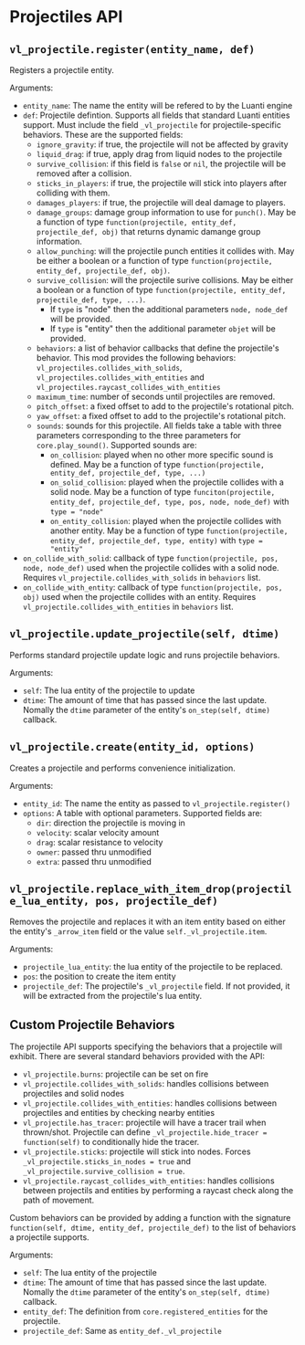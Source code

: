 # Projectiles API

## `vl_projectile.register(entity_name, def)`

Registers a projectile entity.

Arguments:

* `entity_name`: The name the entity will be refered to by the Luanti engine
* `def`: Projectile defintion. Supports all fields that standard Luanti entities support.
         Must include the field `_vl_projectile` for projectile-specific behaviors. These are the supported
         fields:
  * `ignore_gravity`: if true, the projectile will not be affected by gravity
  * `liquid_drag`: if true, apply drag from liquid nodes to the projectile
  * `survive_collision`: if this field is `false` or `nil`, the projectile will be removed after a collision.
  * `sticks_in_players`: if true, the projectile will stick into players after colliding with them.
  * `damages_players`: if true, the projectile will deal damage to players.
  * `damage_groups`: damage group information to use for `punch()`. May be a function of type `function(projectile,
                     entity_def, projectile_def, obj)` that returns dynamic damange group information.
  * `allow_punching`: will the projectile punch entities it collides with. May be either a boolean or a function
                      of type `function(projectile, entity_def, projectile_def, obj)`.
  * `survive_collision`: will the projectile surive collisions. May be either a boolean or a function of type
                         `function(projectile, entity_def, projectile_def, type, ...)`.
    * If `type` is "node" then the additional parameters `node, node_def` will be provided.
    * If `type` is "entity" then the additional parameter `objet` will be provided.
  * `behaviors`: a list of behavior callbacks that define the projectile's behavior. This mod provides the following
                 behaviors: `vl_projectiles.collides_with_solids`, `vl_projectiles.collides_with_entities`
                            and `vl_projectiles.raycast_collides_with_entities`
  * `maximum_time`: number of seconds until projectiles are removed.
  * `pitch_offset`: a fixed offset to add to the projectile's rotational pitch.
  * `yaw_offset`: a fixed offset to add to the projectile's rotational pitch.
  * `sounds`: sounds for this projectile. All fields take a table with three parameters corresponding to the
              three parameters for `core.play_sound()`. Supported sounds are:
    * `on_collision`: played when no other more specific sound is defined. May be a function of type
                      `function(projectile, entity_def, projectile_def, type, ...)`
    * `on_solid_collision`: played when the projectile collides with a solid node. May be a function of type
        `funciton(projectile, entity_def, projectile_def, type, pos, node, node_def)` with `type = "node"`
    * `on_entity_collision`: played when the projectile collides with another entity. May be a function of type
        `function(projectile, entity_def, projectile_def, type, entity)` with `type = "entity"`
 * `on_collide_with_solid`: callback of type `function(projectile, pos, node, node_def)` used when the projectile
                            collides with a solid node. Requires `vl_projectile.collides_with_solids` in `behaviors` list.
 * `on_collide_with_entity`: callback of type `function(projectile, pos, obj)` used when the projectile collides
                             with an entity. Requires `vl_projectile.collides_with_entities` in `behaviors` list.

## `vl_projectile.update_projectile(self, dtime)`

Performs standard projectile update logic and runs projectile behaviors.

Arguments:
* `self`: The lua entity of the projectile to update
* `dtime`: The amount of time that has passed since the last update. Nomally the `dtime`
           parameter of the entity's `on_step(self, dtime)` callback.

## `vl_projectile.create(entity_id, options)`

Creates a projectile and performs convenience initialization.

Arguments:
* `entity_id`: The name the entity as passed to `vl_projectile.register()`
* `options`: A table with optional parameters. Supported fields are:
  * `dir`: direction the projectile is moving in
  * `velocity`: scalar velocity amount
  * `drag`: scalar resistance to velocity
  * `owner`: passed thru unmodified
  * `extra`: passed thru unmodified

## `vl_projectile.replace_with_item_drop(projectile_lua_entity, pos, projectile_def)`

Removes the projectile and replaces it with an item entity based on either the entity's `_arrow_item` field or
the value `self._vl_projectile.item`.

Arguments:

* `projectile_lua_entity`: the lua entity of the projectile to be replaced.
* `pos`: the position to create the item entity
* `projectile_def`: The projectile's `_vl_projectile` field. If not provided, it will be
   extracted from the projectile's lua entity.

## Custom Projectile Behaviors

The projectile API supports specifying the behaviors that a projectile will exhibit. There are several
standard behaviors provided with the API:

* `vl_projectile.burns`: projectile can be set on fire
* `vl_projectile.collides_with_solids`: handles collisions between projectiles and solid nodes
* `vl_projectile.collides_with_entities`: handles collisions between projectiles and entities by checking nearby entities
* `vl_projectile.has_tracer`: projectile will have a tracer trail when thrown/shot. Projectile can define
   `_vl_projectile.hide_tracer = function(self)` to conditionally hide the tracer.
* `vl_projectile.sticks`: projectile will stick into nodes. Forces `_vl_projectile.sticks_in_nodes = true`
   and `_vl_projectile.survive_collision = true`.
* `vl_projectile.raycast_collides_with_entities`: handles collisions between projectils and entities by performing a raycast
   check along the path of movement.

Custom behaviors can be provided by adding a function with the signature `function(self, dtime, entity_def, projectile_def)`
to the list of behaviors a projectile supports.

Arguments:

* `self`: The lua entity of the projectile
* `dtime`: The amount of time that has passed since the last update. Nomally the `dtime`
           parameter of the entity's `on_step(self, dtime)` callback.
* `entity_def`: The definition from `core.registered_entities` for the projectile.
* `projectile_def`: Same as `entity_def._vl_projectile`



